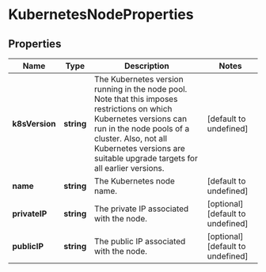 # KubernetesNodeProperties

## Properties
| Name | Type | Description | Notes |
| ------------ | ------------- | ------------- | ------------- |
| **k8sVersion** | **string** | The Kubernetes version running in the node pool. Note that this imposes restrictions on which Kubernetes versions can run in the node pools of a cluster. Also, not all Kubernetes versions are suitable upgrade targets for all earlier versions. | [default to undefined] |
| **name** | **string** | The Kubernetes node name. | [default to undefined] |
| **privateIP** | **string** | The private IP associated with the node. | [optional] [default to undefined] |
| **publicIP** | **string** | The public IP associated with the node. | [optional] [default to undefined] |


